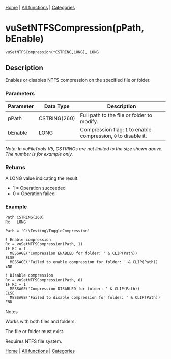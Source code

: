 [Home](../index.md) | [All functions](../all-functions.md) | [Categories](../categories/index.md)

# vuSetNTFSCompression(pPath, bEnable)

```Prototype
vuSetNTFSCompression(*CSTRING,LONG), LONG
```


## Description
Enables or disables NTFS compression on the specified file or folder.

### Parameters

| Parameter | Data Type    | Description                                                     |
|-----------|--------------|-----------------------------------------------------------------|
| pPath     | CSTRING(260) | Full path to the file or folder to modify.                      |
| bEnable   | LONG         | Compression flag: `1` to enable compression, `0` to disable it. |

_Note: In vuFileTools V5, CSTRINGs are not limited to the size shown above. The number is for example only._

### Returns
A LONG value indicating the result:

- 1 = Operation succeeded  
- 0 = Operation failed  

### Example

```Clarion
Path CSTRING(260)
Rc   LONG

Path = 'C:\Testing\ToggleCompression'

! Enable compression
Rc = vuSetNTFSCompression(Path, 1)
IF Rc = 1
  MESSAGE('Compression ENABLED for folder: ' & CLIP(Path))
ELSE
  MESSAGE('Failed to enable compression for folder: ' & CLIP(Path))
END

! Disable compression
Rc = vuSetNTFSCompression(Path, 0)
IF Rc = 1
  MESSAGE('Compression DISABLED for folder: ' & CLIP(Path))
ELSE
  MESSAGE('Failed to disable compression for folder: ' & CLIP(Path))
END

```
Notes

Works with both files and folders.

The file or folder must exist.

Requires NTFS file system.

[Home](../index.md) | [All functions](../all-functions.md) | [Categories](../categories/index.md)
